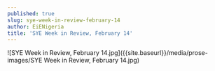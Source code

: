 ```yaml
---
published: true
slug: sye-week-in-review-february-14
author: EiENigeria
title: 'SYE Week in Review, February 14'
---
```

![SYE Week in Review, February 14.jpg]({{site.baseurl}}/media/prose-images/SYE Week in Review, February 14.jpg)

